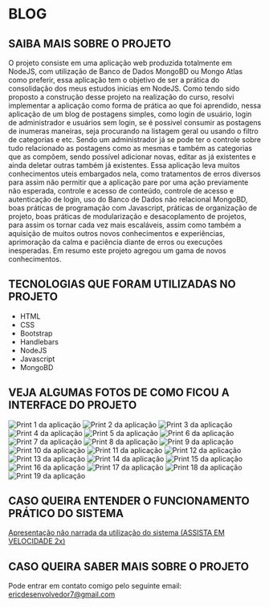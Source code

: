 # BLOG

## SAIBA MAIS SOBRE O PROJETO

O projeto consiste em uma aplicação web produzida totalmente em NodeJS, com utilização de Banco de Dados MongoBD ou Mongo Atlas como preferir, essa aplicação tem o objetivo de ser a prática do consolidação dos meus estudos inicias em NodeJS. Como tendo sido proposto a construção desse projeto na realização do curso, resolvi implementar a aplicação como forma de prática ao que foi aprendido, nessa aplicação de um blog de postagens simples, como login de usuário, login de administrador e usuários sem login, se é possivel consumir as postagens de inumeras maneiras, seja procurando na listagem geral ou usando o filtro de categorias e etc. Sendo um administrador já se pode ter o controle sobre tudo relacionado as postagens como as mesmas e também as categorias que as compõem, sendo possível adicionar novas, editar as já existentes e ainda deletar outras também já existentes. Essa aplicação leva muitos conhecimentos uteis embargados nela, como tratamentos de erros diversos para assim não permitir que a aplicação pare por uma ação previamente não esperada, controle e acesso de conteúdo, controle de acesso e autenticação de login, uso do Banco de Dados não relacional MongoBD, boas práticas de programação com Javascript, práticas de organização de projeto, boas práticas de modularização e desacoplamento de projetos, para assim os tornar cada vez mais escaláveis, assim como também a aquisição de muitos outros novos conhecimentos e experiências, aprimoração da calma e paciência diante de erros ou execuções inesperadas. Em resumo este projeto agregou um gama de novos conhecimentos.

## TECNOLOGIAS QUE FORAM UTILIZADAS NO PROJETO
* HTML
* CSS
* Bootstrap
* Handlebars
* NodeJS
* Javascript
* MongoBD


## VEJA ALGUMAS FOTOS DE COMO FICOU A INTERFACE DO PROJETO

![Print 1 da aplicação](https://github.com/ericrodriguesfer/utilities-readme/blob/master/blog/img-1.png)
![Print 2 da aplicação](https://github.com/ericrodriguesfer/utilities-readme/blob/master/blog/img-2.png)
![Print 3 da aplicação](https://github.com/ericrodriguesfer/utilities-readme/blob/master/blog/img-3.png)
![Print 4 da aplicação](https://github.com/ericrodriguesfer/utilities-readme/blob/master/blog/img-4.png)
![Print 5 da aplicação](https://github.com/ericrodriguesfer/utilities-readme/blob/master/blog/img-5.png)
![Print 6 da aplicação](https://github.com/ericrodriguesfer/utilities-readme/blob/master/blog/img-6.png)
![Print 7 da aplicação](https://github.com/ericrodriguesfer/utilities-readme/blob/master/blog/img-7.png)
![Print 8 da aplicação](https://github.com/ericrodriguesfer/utilities-readme/blob/master/blog/img-8.png)
![Print 9 da aplicação](https://github.com/ericrodriguesfer/utilities-readme/blob/master/blog/img-9.png)
![Print 10 da aplicação](https://github.com/ericrodriguesfer/utilities-readme/blob/master/blog/img-10.png)
![Print 11 da aplicação](https://github.com/ericrodriguesfer/utilities-readme/blob/master/blog/img-11.png)
![Print 12 da aplicação](https://github.com/ericrodriguesfer/utilities-readme/blob/master/blog/img-12.png)
![Print 13 da aplicação](https://github.com/ericrodriguesfer/utilities-readme/blob/master/blog/img-13.png)
![Print 14 da aplicação](https://github.com/ericrodriguesfer/utilities-readme/blob/master/blog/img-14.png)
![Print 15 da aplicação](https://github.com/ericrodriguesfer/utilities-readme/blob/master/blog/img-15.png)
![Print 16 da aplicação](https://github.com/ericrodriguesfer/utilities-readme/blob/master/blog/img-16.png)
![Print 17 da aplicação](https://github.com/ericrodriguesfer/utilities-readme/blob/master/blog/img-17.png)
![Print 18 da aplicação](https://github.com/ericrodriguesfer/utilities-readme/blob/master/blog/img-18.png)
![Print 19 da aplicação](https://github.com/ericrodriguesfer/utilities-readme/blob/master/blog/img-19.png)

## CASO QUEIRA ENTENDER O FUNCIONAMENTO PRÁTICO DO SISTEMA

[Apresentação não narrada da utilização do sistema (ASSISTA EM VELOCIDADE 2x)](https://youtu.be/LMiptk1J9Wo)

## CASO QUEIRA SABER MAIS SOBRE O PROJETO

Pode entrar em contato comigo pelo seguinte email: ericdesenvolvedor7@gmail.com
